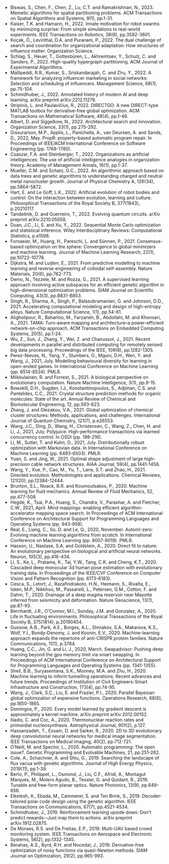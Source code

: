 * Biswas, S., Chen, F., Chen, Z., Lu, C.T. and Ramakrishnan, N., 2023. Memetic algorithms for spatial partitioning problems. ACM Transactions on Spatial Algorithms and Systems, 9(1), pp.1-31.
* Kaiser, T.K. and Hamann, H., 2022. Innate motivation for robot swarms by minimizing surprise: From simple simulations to real-world experiments. IEEE Transactions on Robotics, 38(6), pp.3582-3601.
* Koçak, Ö., Levinthal, D.A. and Puranam, P., 2022. The dual challenge of search and coordination for organizational adaptation: How structures of influence matter. Organization Science.
* Schlag, S., Heuer, T., Gottesbüren, L., Akhremtsev, Y., Schulz, C. and Sanders, P., 2022. High-quality hypergraph partitioning. ACM Journal of Experimental Algorithms.
* Mallipeddi, R.R., Kumar, S., Sriskandarajah, C. and Zhu, Y., 2022. A framework for analyzing influencer marketing in social networks: Selection and scheduling of influencers. Management Science, 68(1), pp.75-104.
* Schmidhuber, J., 2022. Annotated history of modern AI and deep learning. arXiv preprint arXiv:2212.11279.
* Stripinis, L. and Paulavičius, R., 2022. DIRECTGO: A new DIRECT-type MATLAB toolbox for derivative-free global optimization. ACM Transactions on Mathematical Software, 48(4), pp.1-46.
* Albert, D. and Siggelkow, N., 2022. Architectural search and innovation. Organization Science, 33(1), pp.275-292.
* Gissurarson, M.P., Applis, L., Panichella, A., van Deursen, A. and Sands, D., 2022, May. PropR: property-based automatic program repair. In Proceedings of IEEE/ACM International Conference on Software Engineering (pp. 1768-1780).
* Csaszar, F.A. and Steinberger, T., 2022. Organizations as artificial intelligences: The use of artificial intelligence analogies in organization theory. Academy of Management Annals, 16(1), pp.1-37.
* Mueller, C.M. and Schatz, G.C., 2022. An algorithmic approach based on data trees and genetic algorithms to understanding charged and neutral metal nanocluster growth. Journal of Physical Chemistry A, 126(34), pp.5864-5872.
* Hart, E. and Le Goff, L.K., 2022. Artificial evolution of robot bodies and control: On the interaction between evolution, learning and culture. Philosophical Transactions of the Royal Society B, 377(1843), p.20210117.
* Tandeitnik, D. and Guerreiro, T., 2022. Evolving quantum circuits. arXiv preprint arXiv:2210.05058.
* Duan, J.C., Li, S. and Xu, Y., 2022. Sequential Monte Carlo optimization and statistical inference. Wiley Interdisciplinary Reviews: Computational Statistics, p.e1598.
* Fornasier, M., Huang, H., Pareschi, L. and Sünnen, P., 2021. Consensus-based optimization on the sphere: Convergence to global minimizers and machine learning. Journal of Machine Learning Research, 22(1), pp.10722-10776.
* Dijkstra, M. and Luijten, E., 2021. From predictive modelling to machine learning and reverse engineering of colloidal self-assembly. Nature Materials, 20(6), pp.762-773.
* Demo, N., Tezzele, M. and Rozza, G., 2021. A supervised learning approach involving active subspaces for an efficient genetic algorithm in high-dimensional optimization problems. SIAM Journal on Scientific Computing, 43(3), pp.B831-B853.
* Singh, R., Sharma, A., Singh, P., Balasubramanian, G. and Johnson, D.D., 2021. Accelerating computational modeling and design of high-entropy alloys. Nature Computational Science, 1(1), pp.54-61.
* Aligholipour, R., Baharloo, M., Farzaneh, B., Abdollahi, M. and Khonsari, A., 2021. TAMA: Turn-aware mapping and architecture–a power-efficient network-on-chip approach. ACM Transactions on Embedded Computing Systems, 20(5), pp.1-24.
* Wu, Z., Sun, J., Zhang, Y., Wei, Z. and Chanussot, J., 2021. Recent developments in parallel and distributed computing for remotely sensed big data processing. Proceedings of the IEEE, 109(8), pp.1282-1305.
* Perez-Nieves, N., Yang, Y., Slumbers, O., Mguni, D.H., Wen, Y. and Wang, J., 2021, July. Modelling behavioural diversity for learning in open-ended games. In International Conference on Machine Learning (pp. 8514-8524). PMLR.
* Miikkulainen, R. and Forrest, S., 2021. A biological perspective on evolutionary computation. Nature Machine Intelligence, 3(1), pp.9-15.
* Bowskill, D.H., Sugden, I.J., Konstantinopoulos, S., Adjiman, C.S. and Pantelides, C.C., 2021. Crystal structure prediction methods for organic molecules: State of the art. Annual Review of Chemical and Biomolecular Engineering, 12, pp.593-623.
* Zhang, J. and Glezakou, V.A., 2021. Global optimization of chemical cluster structures: Methods, applications, and challenges. International Journal of Quantum Chemistry, 121(7), p.e26553.
* Wang, J.C., Ding, D., Wang, H., Christensen, C., Wang, Z., Chen, H. and Li, J., 2021, July. Polyjuice: High-performance transactions via learned concurrency control. In OSDI (pp. 198-216).
* Li, M., Sutter, T. and Kuhn, D., 2021, July. Distributionally robust optimization with Markovian data. In International Conference on Machine Learning (pp. 6493-6503). PMLR.
* Yuan, S. and Jing, W., 2021. Optimal shape adjustment of large high-precision cable network structures. AIAA Journal, 59(4), pp.1441-1456.
* Wang, Y., Xue, P., Cao, M., Yu, T., Lane, S.T. and Zhao, H., 2021. Directed evolution: Methodologies and applications. Chemical Reviews, 121(20), pp.12384-12444.
* Brunton, S.L., Noack, B.R. and Koumoutsakos, P., 2020. Machine learning for fluid mechanics. Annual Review of Fluid Mechanics, 52, pp.477-508.
* Hegde, K., Tsai, P.A., Huang, S., Chandra, V., Parashar, A. and Fletcher, C.W., 2021, April. Mind mappings: enabling efficient algorithm-accelerator mapping space search. In Proceedings of ACM International Conference on Architectural Support for Programming Languages and Operating Systems (pp. 943-958).
* Real, E., Liang, C., So, D. and Le, Q., 2020, November. Automl-zero: Evolving machine learning algorithms from scratch. In International Conference on Machine Learning (pp. 8007-8019). PMLR.
* Hasson, U., Nastase, S.A. and Goldstein, A., 2020. Direct fit to nature: An evolutionary perspective on biological and artificial neural networks. Neuron, 105(3), pp.416-434.
* Li, S., Ke, L., Pratama, K., Tai, Y.W., Tang, C.K. and Cheng, K.T., 2020. Cascaded deep monocular 3d human pose estimation with evolutionary training data. In Proceedings of the IEEE/CVF Conference on Computer Vision and Pattern Recognition (pp. 6173-6183).
* Cesca, S., Letort, J., Razafindrakoto, H.N., Heimann, S., Rivalta, E., Isken, M.P., Nikkhoo, M., Passarelli, L., Petersen, G.M., Cotton, F. and Dahm, T., 2020. Drainage of a deep magma reservoir near Mayotte inferred from seismicity and deformation. Nature Geoscience, 13(1), pp.87-93.
* Bernhardt, J.R., O'Connor, M.I., Sunday, J.M. and Gonzalez, A., 2020. Life in fluctuating environments. Philosophical Transactions of the Royal Society B, 375(1814), p.20190454.
* Gussow, A.B., Park, A.E., Borges, A.L., Shmakov, S.A., Makarova, K.S., Wolf, Y.I., Bondy-Denomy, J. and Koonin, E.V., 2020. Machine-learning approach expands the repertoire of anti-CRISPR protein families. Nature Communications, 11(1), p.3784.
* Huang, C.C., Jin, G. and Li, J., 2020, March. Swapadvisor: Pushing deep learning beyond the gpu memory limit via smart swapping. In Proceedings of ACM International Conference on Architectural Support for Programming Languages and Operating Systems (pp. 1341-1355).
* Sheil, B.B., Suryasentana, S.K., Mooney, M.A. and Zhu, H., 2020. Machine learning to inform tunnelling operations: Recent advances and future trends. Proceedings of Institution of Civil Engineers-Smart Infrastructure and Construction, 173(4), pp.74-95.
* Wang, J., Clark, S.C., Liu, E. and Frazier, P.I., 2020. Parallel Bayesian global optimization of expensive functions. Operations Research, 68(6), pp.1850-1865.
* Domingos, P., 2020. Every model learned by gradient descent is approximately a kernel machine. arXiv preprint arXiv:2012.00152.
* Iliadis, C. and Coc, A., 2020. Thermonuclear reaction rates and primordial nucleosynthesis. Astrophysical Journal, 901(2), p.127.
* Hassanzadeh, T., Essam, D. and Sarker, R., 2020. 2D to 3D evolutionary deep convolutional neural networks for medical image segmentation. IEEE Transactions on Medical Imaging, 40(2), pp.712-721.
* O’Neill, M. and Spector, L., 2020. Automatic programming: The open issue?. Genetic Programming and Evolvable Machines, 21, pp.251-262.
* Cole, A., Schachner, A. and Shiu, G., 2019. Searching the landscape of flux vacua with genetic algorithms. Journal of High Energy Physics, 2019(11), pp.1-39.
* Berto, P., Philippet, L., Osmond, J., Liu, C.F., Afridi, A., Montagut Marques, M., Molero Agudo, B., Tessier, G. and Quidant, R., 2019. Tunable and free-form planar optics. Nature Photonics, 13(9), pp.649-656.
* Elkelesh, A., Ebada, M., Cammerer, S. and Ten Brink, S., 2019. Decoder-tailored polar code design using the genetic algorithm. IEEE Transactions on Communications, 67(7), pp.4521-4534.
* Schmidhuber, J., 2019. Reinforcement learning upside down: Don't predict rewards--Just map them to actions. arXiv preprint arXiv:1912.02875.
* De Moraes, R.S. and De Freitas, E.P., 2019. Multi-UAV based crowd monitoring system. IEEE Transactions on Aerospace and Electronic Systems, 56(2), pp.1332-1345.
* Berahas, A.S., Byrd, R.H. and Nocedal, J., 2019. Derivative-free optimization of noisy functions via quasi-Newton methods. SIAM Journal on Optimization, 29(2), pp.965-993.
